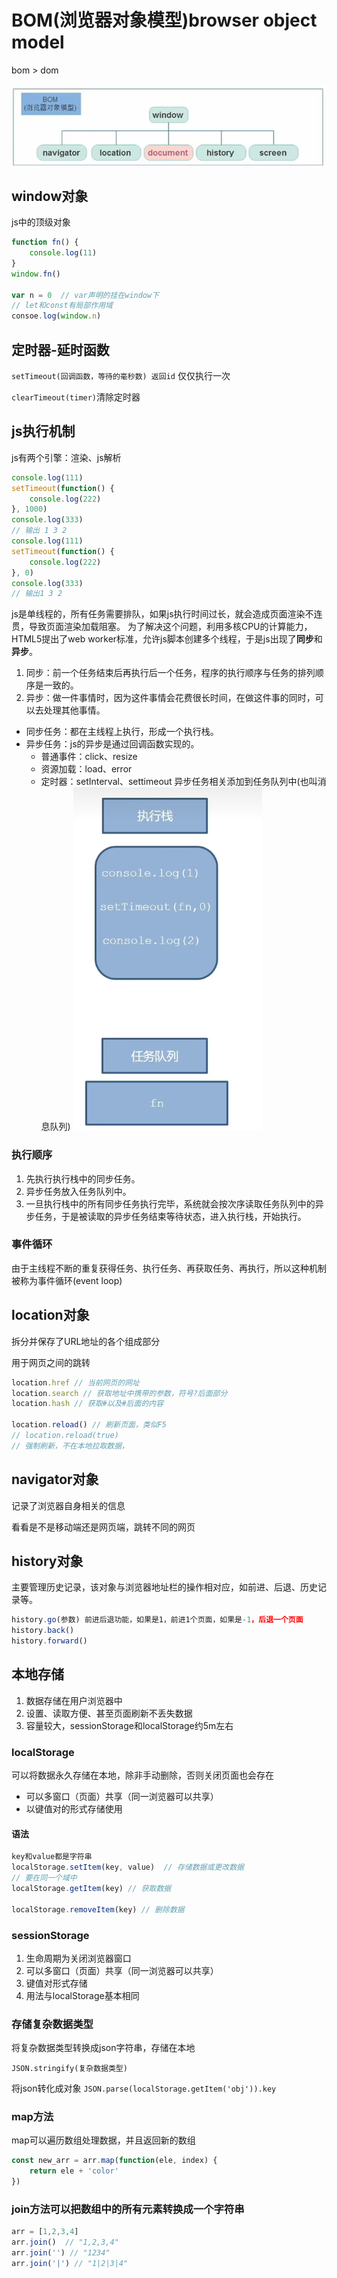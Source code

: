 # BOM(浏览器对象模型)browser object model

bom > dom

![alt text](img/bom.png)

## window对象

js中的顶级对象

```js
function fn() {
    console.log(11)
}
window.fn()

var n = 0  // var声明的挂在window下
// let和const有局部作用域
consoe.log(window.n)
```

## 定时器-延时函数

`setTimeout(回调函数，等待的毫秒数) 返回id`
仅仅执行一次

`clearTimeout(timer)`清除定时器

## js执行机制

js有两个引擎：渲染、js解析

```js
console.log(111)
setTimeout(function() {
    console.log(222)
}, 1000)
console.log(333)
// 输出 1 3 2
console.log(111)
setTimeout(function() {
    console.log(222)
}, 0)
console.log(333)
// 输出1 3 2
```

js是单线程的，所有任务需要排队，如果js执行时间过长，就会造成页面渲染不连贯，导致页面渲染加载阻塞。
为了解决这个问题，利用多核CPU的计算能力，HTML5提出了web worker标准，允许js脚本创建多个线程，于是js出现了**同步**和**异步**。

1. 同步：前一个任务结束后再执行后一个任务，程序的执行顺序与任务的排列顺序是一致的。
2. 异步：做一件事情时，因为这件事情会花费很长时间，在做这件事的同时，可以去处理其他事情。

* 同步任务：都在主线程上执行，形成一个执行栈。
* 异步任务：js的异步是通过回调函数实现的。
  * 普通事件：click、resize
  * 资源加载：load、error
  * 定时器：setInterval、settimeout
异步任务相关添加到任务队列中(也叫消息队列)
![alt text](img/执行栈.png)

### 执行顺序

1. 先执行执行栈中的同步任务。
2. 异步任务放入任务队列中。
3. 一旦执行栈中的所有同步任务执行完毕，系统就会按次序读取任务队列中的异步任务，于是被读取的异步任务结束等待状态，进入执行栈，开始执行。

### 事件循环

由于主线程不断的重复获得任务、执行任务、再获取任务、再执行，所以这种机制被称为事件循环(event loop)

## location对象

拆分并保存了URL地址的各个组成部分

用于网页之间的跳转

```js
location.href // 当前网页的网址
location.search // 获取地址中携带的参数，符号?后面部分
location.hash // 获取#以及#后面的内容

location.reload() // 刷新页面，类似F5
// location.reload(true)
// 强制刷新，不在本地拉取数据，
```

## navigator对象

记录了浏览器自身相关的信息

看看是不是移动端还是网页端，跳转不同的网页

## history对象

主要管理历史记录，该对象与浏览器地址栏的操作相对应，如前进、后退、历史记录等。

```js
history.go(参数) 前进后退功能，如果是1，前进1个页面，如果是-1，后退一个页面
history.back()
history.forward()
```

## 本地存储

1. 数据存储在用户浏览器中
2. 设置、读取方便、甚至页面刷新不丢失数据
3. 容量较大，sessionStorage和localStorage约5m左右

### localStorage

可以将数据永久存储在本地，除非手动删除，否则关闭页面也会存在

* 可以多窗口（页面）共享（同一浏览器可以共享）
* 以键值对的形式存储使用

#### 语法

```js
key和value都是字符串
localStorage.setItem(key, value)  // 存储数据或更改数据
// 要在同一个域中
localStorage.getItem(key) // 获取数据

localStorage.removeItem(key) // 删除数据

```

### sessionStorage

1. 生命周期为关闭浏览器窗口
2. 可以多窗口（页面）共享（同一浏览器可以共享）
3. 键值对形式存储
4. 用法与localStorage基本相同

### 存储复杂数据类型

将复杂数据类型转换成json字符串，存储在本地

`JSON.stringify(复杂数据类型)`

将json转化成对象
`JSON.parse(localStorage.getItem('obj')).key`

### map方法

map可以遍历数组处理数据，并且返回新的数组

```js
const new_arr = arr.map(function(ele, index) {
    return ele + 'color'
})
```

### join方法可以把数组中的所有元素转换成一个字符串

```js
arr = [1,2,3,4]
arr.join()  // "1,2,3,4"
arr.join('') // "1234"
arr.join('|') // "1|2|3|4"
```